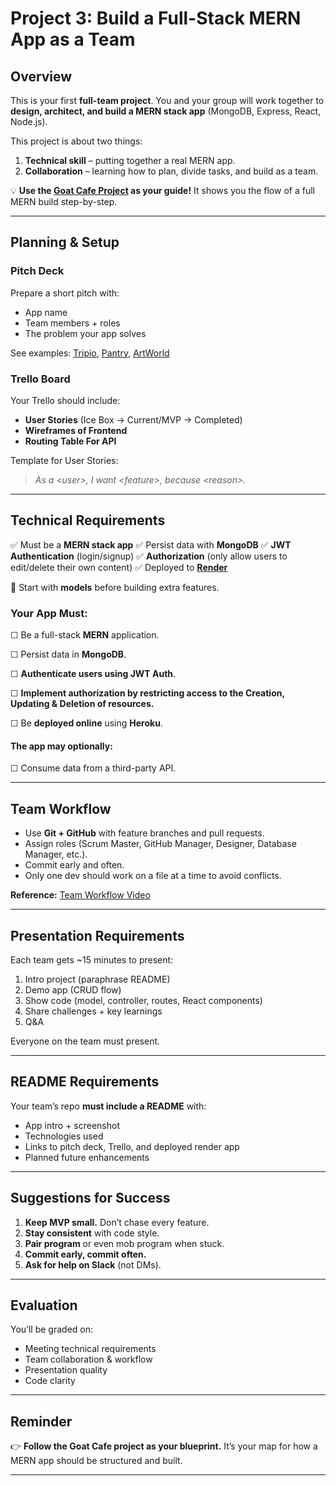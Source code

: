 # Project 3: Build a Full-Stack MERN App as a Team

## Overview

This is your first **full-team project**. You and your group will work together to **design, architect, and build a MERN stack app** (MongoDB, Express, React, Node.js).

This project is about two things:

1. **Technical skill** – putting together a real MERN app.
2. **Collaboration** – learning how to plan, divide tasks, and build as a team.

💡 **Use the [Goat Cafe Project](https://github.com/SEB-9-BH/goat-cafe-full-stack-mern-app-lesson) as your guide!** It shows you the flow of a full MERN build step-by-step.

---

## Planning & Setup

### Pitch Deck

Prepare a short pitch with:

* App name
* Team members + roles
* The problem your app solves

See examples: [Tripio](https://docs.google.com/presentation/d/1gvOypLc4VjKqJzdAW68iwh28uGDSH4Sp1KnA5grDo2g/edit#slide=id.p), [Pantry](https://docs.google.com/presentation/d/1WvHoN5MNaRembgcoog5p0GtivVCOZSzvfPyeevzy08g/edit), [ArtWorld](https://docs.google.com/presentation/d/1yGy2Mh3n6IhPxFu4XKnnMtPPi4OGFPpf-Z_TMYw6wQY/edit#slide=id.g7ba109823e_2_7)
### Trello Board

Your Trello should include:

* **User Stories** (Ice Box → Current/MVP → Completed)
* **Wireframes of Frontend**
* **Routing Table For API**

Template for User Stories:

> *As a \<user>, I want \<feature>, because \<reason>.*

---

## Technical Requirements

✅ Must be a **MERN stack app**
✅ Persist data with **MongoDB**
✅ **JWT Authentication** (login/signup)
✅ **Authorization** (only allow users to edit/delete their own content)
✅ Deployed to [**Render**](https://expressdeployment.onrender.com/)

🔑 Start with **models** before building extra features.

### Your App Must:

☐ Be a full-stack **MERN** application.

☐ Persist data in **MongoDB**.

☐ **Authenticate users using JWT Auth**.

☐ **Implement authorization by restricting access to the Creation, Updating & Deletion of resources.**

☐ Be **deployed online** using **Heroku**.

#### The app may optionally:

☐ Consume data from a third-party API.

---

## Team Workflow

* Use **Git + GitHub** with feature branches and pull requests.
* Assign roles (Scrum Master, GitHub Manager, Designer, Database Manager, etc.).
* Commit early and often.
* Only one dev should work on a file at a time to avoid conflicts.

**Reference:** [Team Workflow Video](https://www.youtube.com/watch?v=oFYyTZwMyAg)

---

## Presentation Requirements

Each team gets \~15 minutes to present:

1. Intro project (paraphrase README)
2. Demo app (CRUD flow)
3. Show code (model, controller, routes, React components)
4. Share challenges + key learnings
5. Q\&A

Everyone on the team must present.

---

## README Requirements

Your team’s repo **must include a README** with:

* App intro + screenshot
* Technologies used
* Links to pitch deck, Trello, and deployed render app
* Planned future enhancements

---

## Suggestions for Success

1. **Keep MVP small.** Don’t chase every feature.
2. **Stay consistent** with code style.
3. **Pair program** or even mob program when stuck.
4. **Commit early, commit often.**
5. **Ask for help on Slack** (not DMs).

---

## Evaluation

You’ll be graded on:

* Meeting technical requirements
* Team collaboration & workflow
* Presentation quality
* Code clarity

---

## Reminder

👉 **Follow the Goat Cafe project as your blueprint.** It’s your map for how a MERN app should be structured and built.

---
